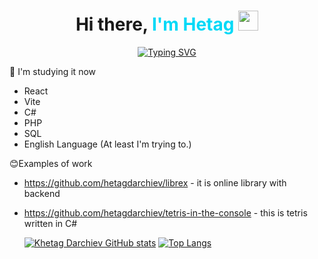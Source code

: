 <h1 align="center">Hi there, <span style="color: #00D9F7;">I'm Hetag</span> 
<img src="https://github.com/blackcater/blackcater/raw/main/images/Hi.gif" height="32"/></h1>
<div align="center">
      <a href="https://github.com/hetagdarchiev">
    <img src="https://readme-typing-svg.herokuapp.com?font=Calibri&weight=700&size=34&pause=1000&color=00D9F7FF&center=true&vCenter=true&repeat=false&width=435&lines=Welcome+to+my+profile" alt="Typing SVG" />
  </a>
</div>

🌱 I'm studying it now
- React
- Vite
- C#
- PHP
- SQL
- English Language (At least I'm trying to.)

😊Examples of work
- https://github.com/hetagdarchiev/librex - it is online library with backend
- https://github.com/hetagdarchiev/tetris-in-the-console - this is tetris written in C#

  [![Khetag Darchiev GitHub stats](https://github-readme-stats.vercel.app/api?username=hetagdarchiev&show_icons=true&theme=radical&hide_border=true)](https://github.com/hetagdarchiev)
  [![Top Langs](https://github-readme-stats.vercel.app/api/top-langs/?username=hetagdarchiev&layout=compact&theme=radical&hide_border=true)](https://github.com/hetagdarchiev)

